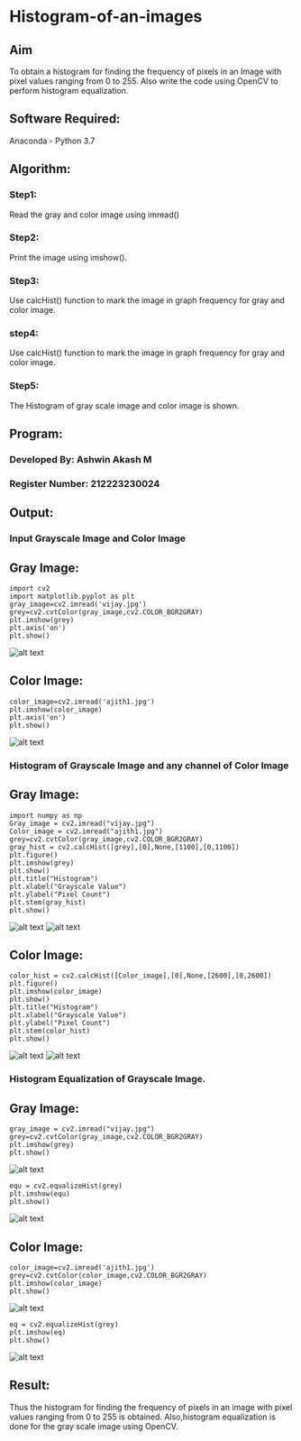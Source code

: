 # Histogram-of-an-images
## Aim
To obtain a histogram for finding the frequency of pixels in an Image with pixel values ranging from 0 to 255. Also write the code using OpenCV to perform histogram equalization.

## Software Required:
Anaconda - Python 3.7

## Algorithm:
### Step1:
Read the gray and color image using imread()

### Step2:
Print the image using imshow().



### Step3:
Use calcHist() function to mark the image in graph frequency for gray and color image.

### step4:
Use calcHist() function to mark the image in graph frequency for gray and color image.

### Step5:
The Histogram of gray scale image and color image is shown.


## Program:
### Developed By: Ashwin Akash M
### Register Number: 212223230024
## Output:
### Input Grayscale Image and Color Image
## Gray Image:
```
import cv2
import matplotlib.pyplot as plt
gray_image=cv2.imread('vijay.jpg')
grey=cv2.cvtColor(gray_image,cv2.COLOR_BGR2GRAY)
plt.imshow(grey)
plt.axis('on')
plt.show()
```
![alt text](image.png)
## Color Image:
```
color_image=cv2.imread('ajith1.jpg')
plt.imshow(color_image)
plt.axis('on')
plt.show()
```
![alt text](image-1.png)
### Histogram of Grayscale Image and any channel of Color Image
## Gray Image:
```
import numpy as np
Gray_image = cv2.imread("vijay.jpg")
Color_image = cv2.imread("ajith1.jpg")
grey=cv2.cvtColor(gray_image,cv2.COLOR_BGR2GRAY)
gray_hist = cv2.calcHist([grey],[0],None,[1100],[0,1100])
plt.figure()
plt.imshow(grey)
plt.show()
plt.title("Histogram")
plt.xlabel("Grayscale Value")
plt.ylabel("Pixel Count")
plt.stem(gray_hist)
plt.show()
```
![alt text](image-2.png)
![alt text](image-3.png)
## Color Image:
```
color_hist = cv2.calcHist([Color_image],[0],None,[2600],[0,2600])
plt.figure()
plt.imshow(color_image)
plt.show()
plt.title("Histogram")
plt.xlabel("Grayscale Value")
plt.ylabel("Pixel Count")
plt.stem(color_hist)
plt.show()
```
![alt text](image-4.png)
![alt text](image-5.png)
### Histogram Equalization of Grayscale Image.
## Gray Image:
```
gray_image = cv2.imread("vijay.jpg")
grey=cv2.cvtColor(gray_image,cv2.COLOR_BGR2GRAY)
plt.imshow(grey)
plt.show()
```
![alt text](image-6.png)
```
equ = cv2.equalizeHist(grey)
plt.imshow(equ)
plt.show()
```
![alt text](image-7.png)
## Color Image:
```
color_image=cv2.imread('ajith1.jpg')
grey=cv2.cvtColor(color_image,cv2.COLOR_BGR2GRAY)
plt.imshow(color_image)
plt.show()
```
![alt text](image-8.png)
```
eq = cv2.equalizeHist(grey)
plt.imshow(eq)
plt.show()
```
![alt text](image-9.png)
## Result: 
Thus the histogram for finding the frequency of pixels in an image with pixel values ranging from 0 to 255 is obtained. Also,histogram equalization is done for the gray scale image using OpenCV.
